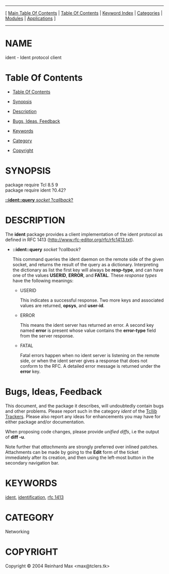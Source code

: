 
[//000000001]: # (ident \- Identification protocol client)
[//000000002]: # (Generated from file 'ident\.man' by tcllib/doctools with format 'markdown')
[//000000003]: # (Copyright &copy; 2004 Reinhard Max <max@tclers\.tk>)
[//000000004]: # (ident\(n\) 0\.42 tcllib "Identification protocol client")

<hr> [ <a href="../../../../toc.md">Main Table Of Contents</a> &#124; <a
href="../../../toc.md">Table Of Contents</a> &#124; <a
href="../../../../index.md">Keyword Index</a> &#124; <a
href="../../../../toc0.md">Categories</a> &#124; <a
href="../../../../toc1.md">Modules</a> &#124; <a
href="../../../../toc2.md">Applications</a> ] <hr>

# NAME

ident \- Ident protocol client

# <a name='toc'></a>Table Of Contents

  - [Table Of Contents](#toc)

  - [Synopsis](#synopsis)

  - [Description](#section1)

  - [Bugs, Ideas, Feedback](#section2)

  - [Keywords](#keywords)

  - [Category](#category)

  - [Copyright](#copyright)

# <a name='synopsis'></a>SYNOPSIS

package require Tcl 8\.5 9  
package require ident ?0\.42?  

[__::ident::query__ *socket* ?*callback*?](#1)  

# <a name='description'></a>DESCRIPTION

The __ident__ package provides a client implementation of the ident protocol
as defined in RFC 1413
\([http://www\.rfc\-editor\.org/rfc/rfc1413\.txt](http://www\.rfc\-editor\.org/rfc/rfc1413\.txt)\)\.

  - <a name='1'></a>__::ident::query__ *socket* ?*callback*?

    This command queries the ident daemon on the remote side of the given
    socket, and returns the result of the query as a dictionary\. Interpreting
    the dictionary as list the first key will always be __resp\-type__, and
    can have one of the values __USERID__, __ERROR__, and __FATAL__\.
    These *response types* have the following meanings:

      * USERID

        This indicates a successful response\. Two more keys and associated
        values are returned, __opsys__, and __user\-id__\.

      * ERROR

        This means the ident server has returned an error\. A second key named
        __error__ is present whose value contains the __error\-type__
        field from the server response\.

      * FATAL

        Fatal errors happen when no ident server is listening on the remote
        side, or when the ident server gives a response that does not conform to
        the RFC\. A detailed error message is returned under the __error__
        key\.

# <a name='section2'></a>Bugs, Ideas, Feedback

This document, and the package it describes, will undoubtedly contain bugs and
other problems\. Please report such in the category *ident* of the [Tcllib
Trackers](http://core\.tcl\.tk/tcllib/reportlist)\. Please also report any ideas
for enhancements you may have for either package and/or documentation\.

When proposing code changes, please provide *unified diffs*, i\.e the output of
__diff \-u__\.

Note further that *attachments* are strongly preferred over inlined patches\.
Attachments can be made by going to the __Edit__ form of the ticket
immediately after its creation, and then using the left\-most button in the
secondary navigation bar\.

# <a name='keywords'></a>KEYWORDS

[ident](\.\./\.\./\.\./\.\./index\.md\#ident),
[identification](\.\./\.\./\.\./\.\./index\.md\#identification), [rfc
1413](\.\./\.\./\.\./\.\./index\.md\#rfc\_1413)

# <a name='category'></a>CATEGORY

Networking

# <a name='copyright'></a>COPYRIGHT

Copyright &copy; 2004 Reinhard Max <max@tclers\.tk>
